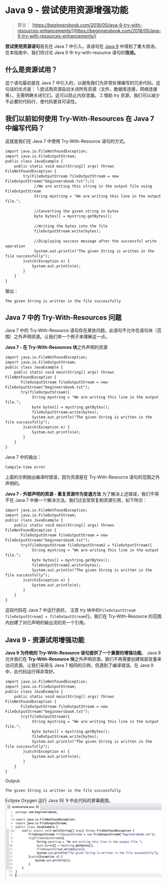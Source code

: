# Java 9 - 尝试使用资源增强功能

> 原文： [https://beginnersbook.com/2018/05/java-9-try-with-resources-enhancements/](https://beginnersbook.com/2018/05/java-9-try-with-resources-enhancements/)

**尝试使用资源语句**首先在 Java 7 中引入。该语句在 [Java 9](https://beginnersbook.com/2018/04/java-9-features-with-examples/) 中得到了重大改进。在本指南中，我们将讨论 Java 9 中 try-with-resource 语句的**改进。**

## 什么是资源试用？

这个语句最初是在 Java 7 中引入的，以避免我们为异常处理编写的冗余代码。这句话的优点是：
1.尝试用资源自动关闭所有资源（文件，数据库连接，网络连接等）。无需明确关闭它们。这可以防止内存泄漏。
2.借助 try 资源，我们可以减少不必要的代码行，使代码更具可读性。

## 我们以前如何使用 Try-With-Resources 在 Java 7 中编写代码？

这就是我们在 Java 7 中使用 Try-With-Resource 语句的方式。

```
import java.io.FileNotFoundException;  
import java.io.FileOutputStream;  
public class JavaExample {  
    public static void main(String[] args) throws FileNotFoundException {  
        try(FileOutputStream fileOutputStream = new FileOutputStream("beginnersbook.txt");){ 
             //We are writing this string in the output file using FileOutputStream
             String mystring = "We are writing this line in the output file."; 

             //Converting the given string in bytes
             byte bytes[] = mystring.getBytes();       

             //Writing the bytes into the file
             fileOutputStream.write(bytes);      

             //Displaying success message after the successful write operation
             System.out.println("The given String is written in the file successfully");           
        }catch(Exception e) {  
            System.out.println(e);  
        }         
    }  
}
```

输出：

```
The given String is written in the file successfully
```

## Java 7 中的 Try-With-Resources 问题

Java 7 中的 Try-With-Resource 语句存在某些问题。此语句不允许在语句块（范围）之外声明资源。让我们举一个例子来理解这一点。

**Java 7 - 在 Try-With-Resources 块**之外声明的资源

```
import java.io.FileNotFoundException;  
import java.io.FileOutputStream;  
public class JavaExample {  
    public static void main(String[] args) throws FileNotFoundException { 
       FileOutputStream fileOutputStream = new FileOutputStream("beginnersbook.txt");
       try(fileOutputStream){ 
            String mystring = "We are writing this line in the output file."; 
            byte bytes[] = mystring.getBytes();       
            fileOutputStream.write(bytes);      
            System.out.println("The given String is written in the file successfully");           
        }catch(Exception e) {  
            System.out.println(e);  
        }         
    }  
}
```

Java 7 中的输出：

```
Compile-time error
```

上面的示例抛出编译时错误，因为资源是在 Try-With-Resource 语句的范围之外声明的。

**Java 7 - 外部声明的资源 - 重复资源作为变通方法**
为了解决上述错误，我们不得不在 Java 7 中做一个解决方法。我们过去常常复制资源引用，如下所示：

```
import java.io.FileNotFoundException;  
import java.io.FileOutputStream;  
public class JavaExample {  
    public static void main(String[] args) throws FileNotFoundException { 
       FileOutputStream fileOutputStream = new FileOutputStream("beginnersbook.txt");
       try(FileOutputStream fileOutputStream2 = fileOutputStream){ 
            String mystring = "We are writing this line in the output file."; 
            byte bytes[] = mystring.getBytes();       
            fileOutputStream2.write(bytes);      
            System.out.println("The given String is written in the file successfully");           
        }catch(Exception e) {  
            System.out.println(e);  
        }         
    }  
}
```

这段代码在 Java 7 中运行良好。
注意 try 块中的`FileOutputStream fileOutputStream2 = fileOutputStream`行。我们在 Try-With-Resource 的范围内创建了对已声明的输出流的另一个引用。

## Java 9 - 资源试用增强功能

**Java 9 为传统的 Try-With-Resource 语句提供了一个重要的增强功能**。 Java 9 允许我们在 **Try-With-Resource 块**之外声明资源。我们不再需要创建局部变量来访问资源。让我们采用与 Java 7 相同的示例，但遇到了编译错误。在 Java 9 中，此代码运行得非常好。

```
import java.io.FileNotFoundException;  
import java.io.FileOutputStream;  
public class JavaExample {  
    public static void main(String[] args) throws FileNotFoundException { 
       FileOutputStream fileOutputStream = new FileOutputStream("beginnersbook.txt");
       try(fileOutputStream){ 
            String mystring = "We are writing this line in the output file."; 
            byte bytes[] = mystring.getBytes();       
            fileOutputStream.write(bytes);      
            System.out.println("The given String is written in the file successfully");           
        }catch(Exception e) {  
            System.out.println(e);  
        }         
    }  
}
```

Output:

```
The given String is written in the file successfully
```

Eclipse Oxygen 运行 Java SE 9 中此代码的屏幕截图。
![Java 9 - Try with resources enhancements](img/b09dc10f9b8310b48d5421285d27fc49.jpg)